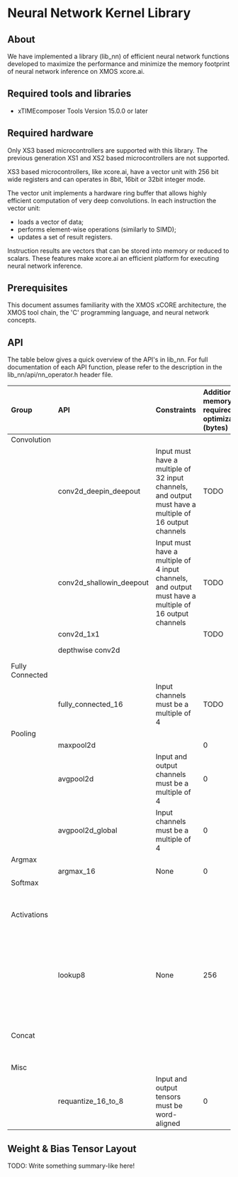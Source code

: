 # Neural Network Kernel Library

## About

We have implemented a library (lib_nn) of efficient neural network functions developed to maximize the performance and minimize the memory footprint of neural network inference on XMOS xcore.ai.

## Required tools and libraries

* xTIMEcomposer Tools Version 15.0.0 or later

## Required hardware

Only XS3 based microcontrollers are supported with this library. The previous generation XS1 and XS2 based microcontrollers are not supported.

XS3 based microcontrollers, like xcore.ai, have a vector unit with 256 bit wide registers and can operates in 8bit, 16bit or 32bit integer mode.

The vector unit implements a hardware ring buffer that allows highly efficient computation of very deep convolutions. In each instruction the vector unit:
* loads a vector of data;
* performs element-wise operations (similarly to SIMD);
* updates a set of result registers.

Instruction results are vectors that can be stored into memory or reduced to scalars. These features make xcore.ai an efficient platform for executing neural network inference.

## Prerequisites

This document assumes familiarity with the XMOS xCORE architecture, the XMOS tool chain, the 'C' programming language, and neural network concepts.

## API

The table below gives a quick overview of the API's in lib_nn. For full documentation of each API function, please refer to the description in the lib_nn/api/nn_operator.h header file.

| Group | API | Constraints | Additional memory required for optimizations (bytes) | VPU Optimized | Comments |
|:----|:---|:------------|:----------------|:--------------------------------------------------------|:-------------|
|Convolution| | | | | |
| |conv2d_deepin_deepout|Input must have a multiple of 32 input channels, and output must have a multiple of 16 output channels|TODO|Yes|Loosening the input and output constraints to multiples of 4 is **in development**|
| |conv2d_shallowin_deepout|Input must have a multiple of 4 input channels, and output must have a multiple of 16 output channels|TODO|Yes|Loosening the input and output constraints to multiples of 4 is **in development**|
| |conv2d_1x1| |TODO|Yes| |
| |depthwise conv2d| | |**In development**| |
|Fully Connected| | | | | |
| |fully_connected_16|Input channels must be a multiple of 4|TODO|Yes| |
|Pooling| | | | | |
| |maxpool2d| |0|Yes| |
| |avgpool2d|Input and output channels must be a multiple of 4|0|Yes| |
| |avgpool2d_global|Input channels must be a multiple of 4|0|Yes| |
|Argmax| | | | | |
| |argmax_16|None|0|No| |
|Softmax| | | | | |
| | | | |**In development**| |
|Activations| | | | | |
| |lookup8|None|256|Yes|Logistic (sigmoid), tanh & ReLU activation functions can be implemented using a look-up table mapping 8-bit inputs to 8-bit outputs|
|Concat| | | | | |
| | | | |**In development**| |
|Misc| | | | | |
| |requantize_16_to_8|Input and output tensors must be word-aligned|0|Yes|Reduces the bit depth of a 16-bit vector to 8 bits|

## Weight & Bias Tensor Layout

TODO: Write something summary-like here!